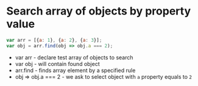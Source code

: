 # Search array of objects by property value

```javascript
var arr = [{a: 1}, {a: 2}, {a: 3}];
var obj = arr.find(obj => obj.a === 2);
```

- var arr - declare test array of objects to search
- var obj - will contain found object
- arr.find - finds array element by a specified rule
- obj => obj.a === 2 - we ask to select object with ```a``` property equals to ```2```

